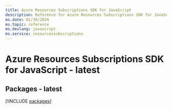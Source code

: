 ```yaml
---
title: Azure Resources Subscriptions SDK for JavaScript
description: Reference for Azure Resources Subscriptions SDK for JavaScript
ms.date: 01/30/2024
ms.topic: reference
ms.devlang: javascript
ms.service: resourcessubscriptions
---
```

# Azure Resources Subscriptions SDK for JavaScript - latest
## Packages - latest
[!INCLUDE [packages](resources-subscriptions-index.md)]
